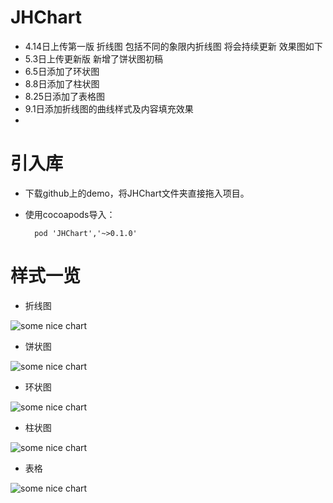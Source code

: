# JHChart
- 4.14日上传第一版  折线图 包括不同的象限内折线图 将会持续更新 效果图如下
- 5.3日上传更新版  新增了饼状图初稿
- 6.5日添加了环状图
- 8.8日添加了柱状图
- 8.25日添加了表格图
- 9.1日添加折线图的曲线样式及内容填充效果
- 
# 引入库
- 下载github上的demo，将JHChart文件夹直接拖入项目。
- 使用cocoapods导入：
    
        pod 'JHChart','~>0.1.0'
# 样式一览
- 折线图

![some nice chart](https://raw.githubusercontent.com/China131/JHChart/master/JHChartDemo/GIFResource/lines.png) 


- 饼状图

![some nice chart](https://raw.githubusercontent.com/China131/JHChart/master/JHChartDemo/GIFResource/pie1.png) 

- 环状图

![some nice chart](https://raw.githubusercontent.com/China131/JHChart/master/JHChartDemo/GIFResource/huan1.png) 

- 柱状图

![some nice chart](https://raw.githubusercontent.com/China131/JHChart/master/JHChartDemo/GIFResource/zhu1.png) 

- 表格

![some nice chart](https://raw.githubusercontent.com/China131/JHChart/master/JHChartDemo/GIFResource/table1.png) 
